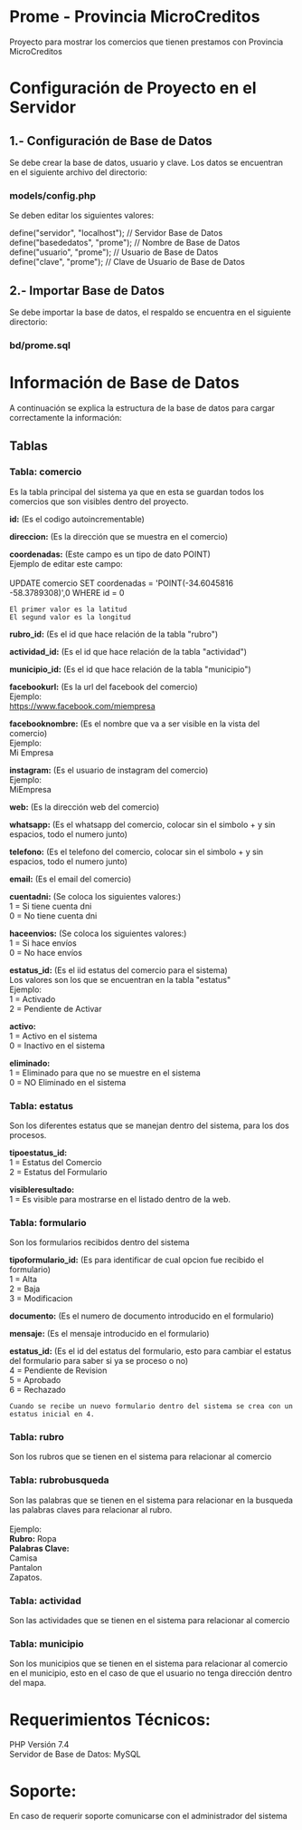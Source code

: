 # Prome - Provincia MicroCreditos

Proyecto para mostrar los comercios que tienen prestamos con Provincia MicroCreditos

# Configuración de Proyecto en el Servidor

## 1.- Configuración de Base de Datos

Se debe crear la base de datos, usuario y clave.
Los datos se encuentran en el siguiente archivo del directorio: 

### models/config.php

Se deben editar los siguientes valores: 

define("servidor", "localhost"); // Servidor Base de Datos <br>
define("basededatos", "prome"); // Nombre de Base de Datos <br>
define("usuario", "prome"); // Usuario de Base de Datos <br>
define("clave", "prome"); // Clave de Usuario de Base de Datos <br>


## 2.- Importar Base de Datos

Se debe importar la base de datos, el respaldo se encuentra en el siguiente directorio: 

### bd/prome.sql



# Información de Base de Datos

A continuación se explica la estructura de la base de datos para cargar correctamente la información:

## Tablas

### Tabla: comercio
Es la tabla principal del sistema ya que en esta se guardan todos los comercios que son visibles dentro del proyecto.

<b>id:</b> (Es el codigo autoincrementable)

<b>direccion:</b> (Es la dirección que se muestra en el comercio)

<b>coordenadas:</b> (Este campo es un tipo de dato POINT)<br>
    Ejemplo de editar este campo:<br><br>
    UPDATE comercio SET coordenadas = 'POINT(-34.6045816 -58.3789308)',0 WHERE id = 0<br>

    El primer valor es la latitud
    El segund valor es la longitud

<b>rubro_id:</b> (Es el id que hace relación de la tabla "rubro")

<b>actividad_id:</b> (Es el id que hace relación de la tabla "actividad")

<b>municipio_id:</b> (Es el id que hace relación de la tabla "municipio")

<b>facebookurl:</b> (Es la url del facebook del comercio)<br>
    Ejemplo:<br>
    https://www.facebook.com/miempresa

<b>facebooknombre:</b> (Es el nombre que va a ser visible en la vista del comercio)<br>
    Ejemplo:<br>
    Mi Empresa

<b>instagram:</b> (Es el usuario de instagram del comercio)<br>
    Ejemplo:<br>
    MiEmpresa

<b>web:</b> (Es la dirección web del comercio)

<b>whatsapp:</b> (Es el whatsapp del comercio, colocar sin el simbolo + y sin espacios, todo el numero junto)

<b>telefono:</b> (Es el telefono del comercio, colocar sin el simbolo + y sin espacios, todo el numero junto)

<b>email:</b> (Es el email del comercio)

<b>cuentadni:</b> (Se coloca los siguientes valores:)<br>
    1 = Si tiene cuenta dni<br>
    0 = No tiene cuenta dni

<b>haceenvios:</b> (Se coloca los siguientes valores:)<br>
    1 = Si hace envíos<br>
    0 = No hace envíos

<b>estatus_id:</b> (Es el iid estatus del comercio para el sistema)<br>
    Los valores son los que se encuentran en la tabla "estatus"<br>
    Ejemplo:<br>
    1 = Activado<br>
    2 = Pendiente de Activar

<b>activo:</b> <br>
    1 = Activo en el sistema<br>
    0 = Inactivo en el sistema

<b>eliminado:</b> <br>
    1 = Eliminado para que no se muestre en el sistema<br>
    0 = NO Eliminado en el sistema



### Tabla: estatus
Son los diferentes estatus que se manejan dentro del sistema, para los dos procesos.

<b>tipoestatus_id:</b><br>
    1 = Estatus del Comercio<br>
    2 = Estatus del Formulario

<b>visibleresultado:</b><br>
    1 = Es visible para mostrarse en el listado dentro de la web.        


### Tabla: formulario
Son los formularios recibidos dentro del sistema

<b>tipoformulario_id:</b> (Es para identificar de cual opcion fue recibido el formulario)<br>
    1 = Alta<br>
    2 = Baja<br>
    3 = Modificacion

<b>documento:</b> (Es el numero de documento introducido en el formulario)

<b>mensaje:</b> (Es el mensaje introducido en el formulario)

<b>estatus_id:</b> (Es el id del estatus del formulario, esto para cambiar el estatus del formulario para saber si ya se proceso o no)<br>
    4 = Pendiente de Revision<br>
    5 = Aprobado<br>
    6 = Rechazado

    Cuando se recibe un nuevo formulario dentro del sistema se crea con un estatus inicial en 4.


### Tabla: rubro
Son los rubros que se tienen en el sistema para relacionar al comercio


### Tabla: rubrobusqueda
Son las palabras que se tienen en el sistema para relacionar en la busqueda las palabras claves para relacionar al rubro.<br><br>
    Ejemplo:<br>
    <b>Rubro:</b> Ropa<br>
    <b>Palabras Clave:</b><br>
        Camisa<br>
        Pantalon<br>
        Zapatos.

### Tabla: actividad
Son las actividades que se tienen en el sistema para relacionar al comercio
      
### Tabla: municipio
Son los municipios que se tienen en el sistema para relacionar al comercio en el municipio, esto en el caso de que el usuario no tenga dirección dentro del mapa.


# Requerimientos Técnicos:<br>
PHP Versión 7.4<br>
Servidor de Base de Datos: MySQL<br>

# Soporte:<br>
En caso de requerir soporte comunicarse con el administrador del sistema

